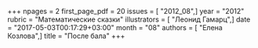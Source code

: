 +++
npages = 2
first_page_pdf = 20
issues = [ "2012_08",]
year = "2012"
rubric = "Математические сказки"
illustrators = [ "Леонид Гамарц",]
date = "2017-05-03T00:17:29+03:00"
month = "08"
authors = [ "Елена Козлова",]
title = "После бала"
+++
